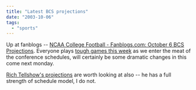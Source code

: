 ```yaml
---
title: "Latest BCS projections"
date: "2003-10-06"
tags: 
  - "sports"
---
```


Up at fanblogs -- [NCAA College Football - Fanblogs.com: October 6 BCS Projections](http://www.fanblogs.com/ncaa/archives/000431.php "NCAA College Football - Fanblogs.com: October 6 BCS Projections"). Everyone plays [tough games this week](http://sports.espn.go.com/ncf/scoreboard?season=2&week=8&year=2003) as we enter the meat of the conference schedules, will certainly be some dramatic changes in this come next monday.

[Rich Tellshow's projections](http://www.geocities.com/rtell/bcs.html) are worth looking at also -- he has a full strength of schedule model, I do not.
